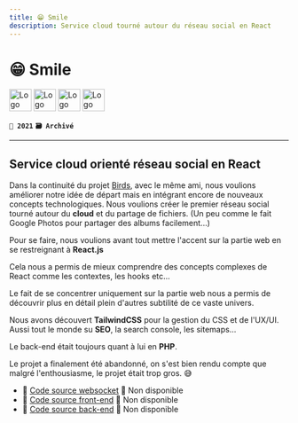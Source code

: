 ```yaml
---
title: 😁 Smile
description: Service cloud tourné autour du réseau social en React
---
```


# 😁 Smile

<img alt="Logo de Node.js" src="https://cdn.jsdelivr.net/gh/devicons/devicon/icons/nodejs/nodejs-original.svg" width="40" />
<img alt="Logo de React.js" src="https://cdn.jsdelivr.net/gh/devicons/devicon/icons/react/react-original.svg" width="40" />
<img alt="Logo de PHP" src="https://cdn.jsdelivr.net/gh/devicons/devicon/icons/php/php-original.svg" width="40" />
<img alt="Logo de TailwindCSS" src="https://cdn.jsdelivr.net/gh/devicons/devicon/icons/tailwindcss/tailwindcss-original.svg" width="40" />

**`📅 2021`** **`🗃️ Archivé`**

---

## Service cloud orienté réseau social en React

Dans la continuité du projet [Birds](./birds), avec le même ami, nous voulions améliorer notre idée de départ mais en intégrant encore de nouveaux concepts technologiques. Nous voulions créer le premier réseau social tourné autour du **cloud** et du partage de fichiers. (Un peu comme le fait Google Photos pour partager des albums facilement...)

Pour se faire, nous voulions avant tout mettre l'accent sur la partie web en se restreignant à **React.js**

Cela nous a permis de mieux comprendre des concepts complexes de React comme les contextes, les hooks etc...

Le fait de se concentrer uniquement sur la partie web nous a permis de découvrir plus en détail plein d'autres subtilité de ce vaste univers.

Nous avons découvert **TailwindCSS** pour la gestion du CSS et de l'UX/UI.
Aussi tout le monde su **SEO**, la search console, les sitemaps...

Le back-end était toujours quant à lui en **PHP**.

Le projet a finalement été abandonné, on s'est bien rendu compte que malgré l'enthousiasme, le projet était trop gros. 😅

-   📁 [Code source websocket](https://github.com/Adrien-Segura/websocket-smile) 🚫 Non disponible
-   📁 [Code source front-end](https://github.com/Adrien-Segura/smile) 🚫 Non disponible
-   📁 [Code source back-end](https://github.com/Adrien-Segura/smile-node) 🚫 Non disponible
